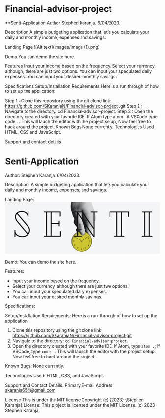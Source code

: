 # Financial-advisor-project
**Senti-Application
Author
Stephen Karanja. 6/04/2023.

Description
A simple budgeting application that let's you calculate your daily and monthly income, expenses and savings.

Landing Page
![Alt text](Images/image (1).png) 


Demo
You can demo the site here.

Features
Input your income based on the frequency.
Select your currency, although, there are just two options.
You can input your speculated daily expenses.
You can input your desired monthly savings.

Specifications
Setup/Installation Requirements
Here is a run through of how to set up the application:

Step 1 : Clone this repository using the git clone link:
https://github.com/SKaranjaN/Financial-advisor-project .git
Step 2 : Navigate to the directory:
cd Financial-advisor-project. 
Step 3 : Open the directory created with your favorite IDE. If Atom type atom . if VSCode type code . . This will lauch the editor with the project setup,
Now feel free to hack around the project.
Known Bugs
None currently.
Technologies Used
HTML, CSS and JavaScript.

Support and contact details
# Senti-Application

Author: Stephen Karanja. 6/04/2023.

Description: A simple budgeting application that lets you calculate your daily and monthly income, expenses, and savings.

Landing Page:
![Landing page photo](Images/1680791336340.jpg) 

Demo: You can demo the site here.

Features:
- Input your income based on the frequency.
- Select your currency, although there are just two options.
- You can input your speculated daily expenses.
- You can input your desired monthly savings.

Specifications:

Setup/Installation Requirements:
Here is a run-through of how to set up the application:

1. Clone this repository using the git clone link: https://github.com/SKaranjaN/Financial-advisor-project.git
2. Navigate to the directory: `cd Financial-advisor-project`.
3. Open the directory created with your favorite IDE. If Atom, type `atom .`; if VSCode, type `code .`. This will launch the editor with the project setup. Now feel free to hack around the project.

Known Bugs: None currently.

Technologies Used: HTML, CSS, and JavaScript.

Support and Contact Details:
Primary E-mail Address: skaranja654@gmail.com

License
This is under the MIT license Copyright (c) {2023} {Stephen Karanja}
License: This project is licensed under the MIT License. (c) 2023 Stephen Karanja.